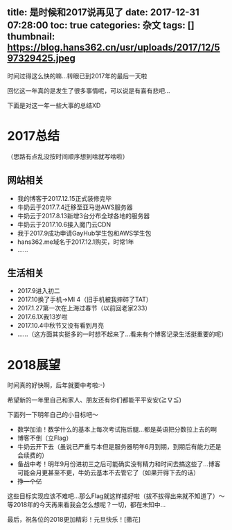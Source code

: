 title: 是时候和2017说再见了
date: 2017-12-31 07:28:00
toc: true
categories: 杂文
tags: []
thumbnail: https://blog.hans362.cn/usr/uploads/2017/12/597329425.jpeg
---
时间过得这么快的嘛...转眼已到2017年的最后一天啦

回忆这一年真的是发生了很多事情呢，可以说是有喜有悲吧...


<!--more-->


下面是对这一年一些大事的总结XD

# 2017总结 #

（思路有点乱没按时间顺序想到啥就写啥啦）

## 网站相关 ##

 - 我的博客于2017.12.15正式装修完毕
 - 牛奶云于2017.7.4迁移至亚马逊AWS服务器
 - 牛奶云于2017.8.13新增3台分布全球各地的服务器
 - 牛奶云于2017.10.6接入魔门云CDN
 - 我于2017.9成功申请GayHub学生包和AWS学生包
 - hans362.me域名于2017.12.1购买，时常1年
 - ......

## 生活相关 ##

 - 2017.9进入初二
 - 2017.10换了手机->MI 4（旧手机被我摔碎了TAT）
 - 2017.1.27第一次在上海过春节（以前回老家233）
 - 2017.6.1X我13岁啦
 - 2017.10.4中秋节又没有看到月亮
 - ......（这方面其实挺多的一时想不起来了...看来有个博客记录生活挺重要的呢）

# 2018展望 #

时间真的好快啊，后年就要中考啦:-)

希望新的一年里自己和家人、朋友还有你们都能平平安安(≧∇≦)

下面列一下明年自己的小目标吧～

 - 数学加油！数学什么的基本上每次考试拖后腿...都是英语把分数拉上去的啊
 - 博客不倒（立Flag）
 - 牛奶云开下去（虽说已严重亏本但是服务器明年6月到期，到期后有能力还是会续费的）
 - 备战中考！明年9月份进初三之后可能确实没有精力和时间去搞这些了...博客可能会月更甚至不更，牛奶云基本不去管它了（如果开得下去的话）
 - ~~挣一个亿~~

这些目标实现应该不难吧...那么Flag就这样插好啦（拔不拔得出来就不知道了）～等2018年的今天再来看我会怎么想呢？一切，都在未知中...

最后，祝各位的2018更加精彩！元旦快乐！[撒花]
